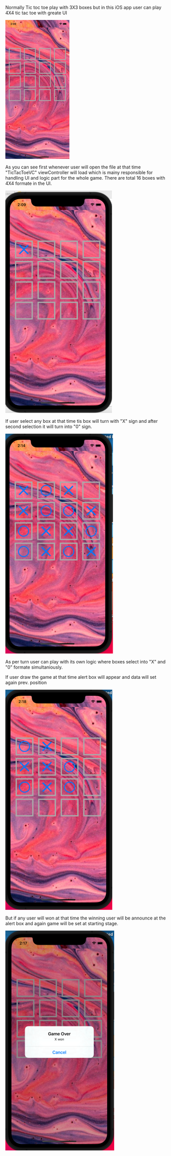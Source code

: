 Normally Tic toc toe play with 3X3 boxes but in this iOS app user can play 4X4 tic tac toe with greate UI

<img src="./Screenshots/First.jpeg" width="200" >

As you can see first whenever user will open the file at that time "TicTacToeVC" viewController will load which is mainy responsible for handling UI and logic part for the whole game.
There are total 16 boxes with 4X4 formate in the UI.

<img src="./Screenshots/second.png">

If user select any box at that time tis box will turn with "X" sign and after second selection it will turn into "0" sign.
 
<img src="./Screenshots/Third.png">

As per turn user can play with its own logic where boxes select into "X" and "0" formate simultaniously.

If user draw the game at that time alert box will appear and data will set again prev. position

<img src="./Screenshots/Forth.png">

But if any user will won at that time the winning user will be announce at the alert box and again game will be set at starting stage.

<img src="./Screenshots/Fifth.png">



